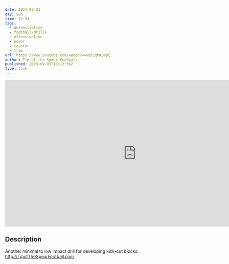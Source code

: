 ```yaml
---
date: 2024-07-21
day: Sun
time: 12:54
tags:
  - defensiveline
  - football-drills
  - offensiveline
  - power
  - counter
  - trap
url: https://www.youtube.com/watch?v=wql1qMK0CpE
author: Tip of the Spear Football
published: 2019-09-05T18:13:36Z
type: link
---
```


<iframe width="854" height="480" src="https://www.youtube.com/embed/wql1qMK0CpE" frameborder="0" allowfullscreen></iframe>

## Description
Another minimal to low impact drill for developing kick-out blocks.  http://TipofTheSpearFootball.com